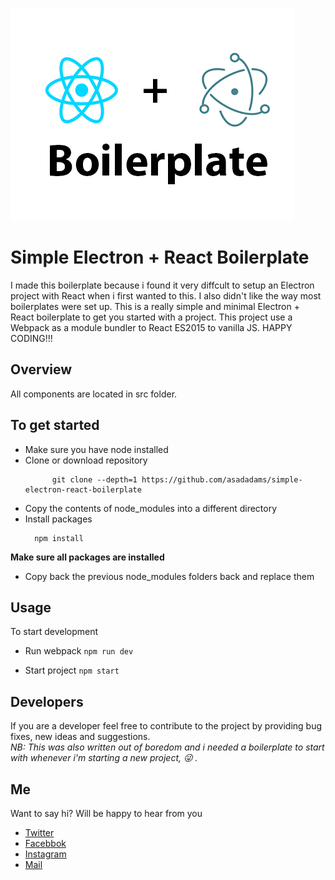 ![Shorty](https://github.com/asadadams/simple-electron-react-boilerplate/blob/master/logo.png)

# Simple Electron + React Boilerplate
I made this boilerplate because i found it very diffcult to setup an Electron project with React when i first wanted to this. I also didn't like the way most boilerplates were set up. This is a really simple and minimal Electron + React boilerplate to get you started with a project. This project use a Webpack as a module bundler to React ES2015 to vanilla JS. HAPPY CODING!!!

## Overview
All components are located in src folder.

## To get started
  * Make sure you have node installed 
  * Clone or download repository
      ```
            git clone --depth=1 https://github.com/asadadams/simple-electron-react-boilerplate
      ```
  * Copy the contents of node_modules into a different directory
  * Install packages
      ```
        npm install    
      ```
  **Make sure all packages are installed**
  
  * Copy back the previous node_modules folders back and replace them 
      
## Usage
To start development 

* Run webpack 
      ```
            npm run dev
      ```

* Start project
      ```
            npm start
      ``` 

## Developers
If you are a developer feel free to contribute to the project by providing bug fixes, new ideas and suggestions.  
*NB: This was also written out of boredom and i needed a boilerplate to start with whenever i'm starting a new project, :stuck_out_tongue_winking_eye: .*

## Me
Want to say hi? Will be happy to hear from you
* [Twitter](http:///www.twitter.com/asadadams)
* [Facebbok](http://www.facebook.com/asad.adams)
* [Instagram](http://www.instagram.com/asadadams)
* [Mail](clarkpeace.adams@gmail.com)